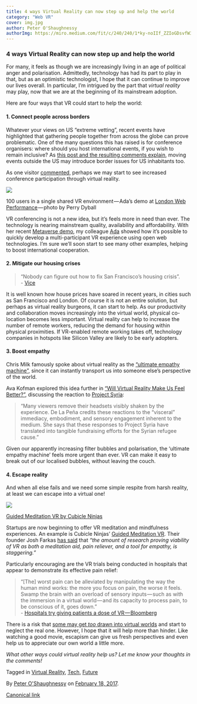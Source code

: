 ```yaml
---
title: 4 ways Virtual Reality can now step up and help the world
category: "Web VR"
cover: img.jpg
author: Peter O'Shaughnessy
authorImg: https://miro.medium.com/fit/c/240/240/1*ky-noIIf_ZZIoGDsvfW3AA.jpeg
---
```


### 4 ways Virtual Reality can now step up and help the world

For many, it feels as though we are increasingly living in an age of political anger and polarisation. Admittedly, technology has had its part to play in that, but as an optimistic technologist, I hope that it can continue to improve our lives overall. In particular, I’m intrigued by the part that _virtual reality_ may play, now that we are at the beginning of its mainstream adoption.

Here are four ways that VR could start to help the world:

#### 1\. Connect people across borders

Whatever your views on US “extreme vetting”, recent events have highlighted that gathering people together from across the globe can prove problematic. One of the many questions this has raised is for conference organisers: where should you host international events, if you wish to remain inclusive? As [this post and the resulting comments explain](http://robert.ocallahan.org/2017/01/tripling-down-against-conference.html), moving events outside the US may introduce border issues for US inhabitants too.

As one visitor [commented](http://robert.ocallahan.org/2017/01/tripling-down-against-conference.html?showComment=1485760917112#c1678897153836577186), perhaps we may start to see increased conference participation through virtual reality.

![](https://cdn-images-1.medium.com/max/800/1*SJpzfC1dR2RxPF4mP7xyiA.jpeg)

100 users in a single shared VR environment — Ada’s demo at [London Web Performance](https://medium.com/samsung-internet-dev/wow-that-was-some-night-in-vr-ba091be38794#.222fqnhzx) — photo by Perry Dyball

VR conferencing is not a new idea, but it’s feels more in need than ever. The technology is nearing mainstream quality, availability and affordability. With her recent [Metaverse demo](https://medium.com/p/wow-that-was-some-night-in-vr-ba091be38794), my colleague [Ada](https://medium.com/u/c2890cdd7a64) showed how it’s possible to quickly develop a multi-participant VR experience using open web technologies. I’m sure we’ll soon start to see many other examples, helping to boost international cooperation.

#### 2\. Mitigate our housing crises

> “Nobody can figure out how to fix San Francisco’s housing crisis”.  
> \- [Vice](https://www.vice.com/en_uk/article/nobody-can-figure-out-how-to-fix-san-franciscos-housing-crisis-111)

It is well known how house prices have soared in recent years, in cities such as San Francisco and London. Of course it is not an entire solution, but perhaps as virtual reality burgeons, it can start to help. As our productivity and collaboration moves increasingly into the virtual world, physical co-location becomes less important. Virtual reality can help to increase the number of remote workers, reducing the demand for housing within physical proximities. If VR-enabled remote working takes off, technology companies in hotspots like Silicon Valley are likely to be early adopters.

#### 3\. Boost empathy

Chris Milk famously spoke about virtual reality as the [“ultimate empathy machine”](http://www.ted.com/talks/chris_milk_how_virtual_reality_can_create_the_ultimate_empathy_machine), since it can instantly transport us into someone else’s perspective of the world.

Ava Kofman explored this idea further in [“Will Virtual Reality Make Us Feel Better?”](https://www.guernicamag.com/ava-kofman-will-virtual-reality-make-us-feel-better/), discussing the reaction to [Project Syria](https://www.wired.com/brandlab/2015/11/nonny-de-la-pena-virtual-reality-empathy-and-the-next-journalism/):

> “Many viewers remove their headsets visibly shaken by the experience. De La Peña credits these reactions to the “visceral” immediacy, embodiment, and sensory engagement inherent to the medium. She says that these responses to Project Syria have translated into tangible fundraising efforts for the Syrian refugee cause.”

Given our apparently increasing filter bubbles and polarisation, the ‘ultimate empathy machine’ feels more urgent than ever. VR can make it easy to break out of our localised bubbles, without leaving the couch.

#### 4\. Escape reality

And when all else fails and we need some simple respite from harsh reality, at least we can escape into a virtual one!

![](https://cdn-images-1.medium.com/max/800/1*ZapdQP3AGhjumgSud5M4NA.png)

[Guided Meditation VR by Cubicle Ninjas](https://cubicleninjas.com/guided-meditation-app-oculus-rift/)

Startups are now beginning to offer VR meditation and mindfulness experiences. An example is Cubicle Ninjas’ [Guided Meditation VR](https://cubicleninjas.com/guided-meditation-app-oculus-rift/). Their founder Josh Farkas [has said](https://www.virgin.com/entrepreneur/can-virtual-reality-meditation-breaks-be-effective) that _“the amount of research proving viability of VR as both a meditation aid, pain reliever, and a tool for empathy, is staggering.”_

Particularly encouraging are the VR trials being conducted in hospitals that appear to demonstrate its effective pain relief:

> “\[The\] worst pain can be alleviated by manipulating the way the human mind works: the more you focus on pain, the worse it feels. Swamp the brain with an overload of sensory inputs — such as with the immersion in a virtual world — and its capacity to process pain, to be conscious of it, goes down.”  
> \- [Hospitals try giving patients a dose of VR — Bloomberg](https://www.bloomberg.com/news/articles/2016-08-29/hospitals-try-giving-patients-a-dose-of-vr)

There is a risk that [some may get _too_ drawn into virtual worlds](https://www.theatlantic.com/health/archive/2015/02/the-good-and-the-bad-of-escaping-to-virtual-reality/385134/) and start to neglect the real one. However, I hope that it will help more than hinder. Like watching a good movie, escapism can give us fresh perspectives and even help us to appreciate our own world a little more.

_What other ways could virtual reality help us? Let me know your thoughts in the comments!_

Tagged in [Virtual Reality](https://medium.com/tag/virtual-reality), [Tech](https://medium.com/tag/tech), [Future](https://medium.com/tag/future)

By [Peter O'Shaughnessy](https://medium.com/@poshaughnessy) on [February 18, 2017](https://medium.com/p/bef9a3367e99).

[Canonical link](https://medium.com/@poshaughnessy/4-ways-virtual-reality-can-now-step-up-and-help-the-world-bef9a3367e99)
